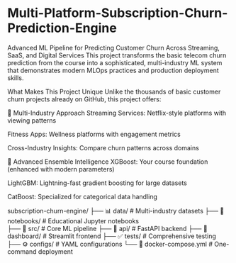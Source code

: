 # Multi-Platform-Subscription-Churn-Prediction-Engine
Advanced ML Pipeline for Predicting Customer Churn Across Streaming, SaaS, and Digital Services  This project transforms the basic telecom churn prediction from the course into a sophisticated, multi-industry ML system that demonstrates modern MLOps practices and production deployment skills.

What Makes This Project Unique
Unlike the thousands of basic customer churn projects already on GitHub, this project offers:

🏢 Multi-Industry Approach
Streaming Services: Netflix-style platforms with viewing patterns

Fitness Apps: Wellness platforms with engagement metrics

Cross-Industry Insights: Compare churn patterns across domains

🧠 Advanced Ensemble Intelligence
XGBoost: Your course foundation (enhanced with modern parameters)

LightGBM: Lightning-fast gradient boosting for large datasets

CatBoost: Specialized for categorical data handling

subscription-churn-engine/
├── 📊 data/                 # Multi-industry datasets
├── 📓 notebooks/            # Educational Jupyter notebooks  
├── 🧠 src/                  # Core ML pipeline
├── 🔌 api/                  # FastAPI backend
├── 🎨 dashboard/            # Streamlit frontend
├── ✅ tests/                # Comprehensive testing
├── ⚙️ configs/              # YAML configurations
└── 🐳 docker-compose.yml    # One-command deployment
